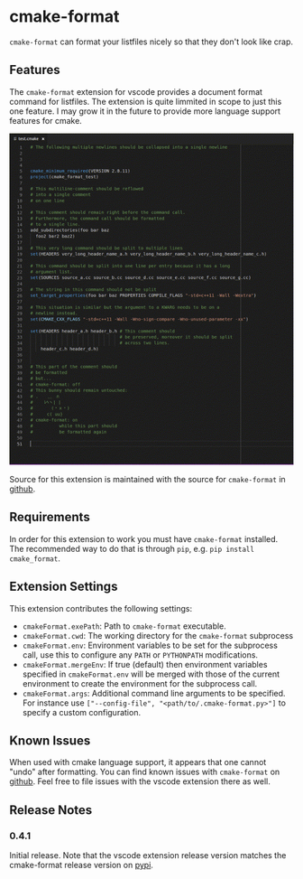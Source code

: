 # cmake-format

`cmake-format` can format your listfiles nicely so that they don't look like
crap.

## Features

The `cmake-format` extension for vscode provides a document format
command for listfiles. The extension is quite limmited in scope to just this
one feature. I may grow it in the future to provide more language support
features for cmake.

![Not Crap](images/small_demo.gif)

Source for this extension is maintained with the source for `cmake-format` in
[github][1].

## Requirements

In order for this extension to work you must have `cmake-format` installed.
The recommended way to do that is through `pip`, e.g.
`pip install cmake_format`.

## Extension Settings

This extension contributes the following settings:

* `cmakeFormat.exePath`: Path to `cmake-format` executable.
* `cmakeFormat.cwd`: The working directory for the `cmake-format` subprocess
* `cmakeFormat.env`: Environment variables to be set for the subprocess call,
  use this to configure any `PATH` or `PYTHONPATH` modifications.
* `cmakeFormat.mergeEnv`: If true (default) then environment variables specified
  in `cmakeFormat.env` will be merged with those of the current environment
  to create the environment for the subprocess call.
* `cmakeFormat.args`: Additional command line arguments to be specified. For
  instance use `["--config-file", "<path/to/.cmake-format.py>"]` to specify
  a custom configuration.

## Known Issues

When used with cmake language support, it appears that one cannot "undo"
after formatting. You can find known issues with `cmake-format` on [github][3].
Feel free to file issues with the vscode extension there as well.


## Release Notes

### 0.4.1

Initial release. Note that the vscode extension release version matches the
cmake-format release version on [pypi][2].



[1]: https://github.com/cheshirekow/cmake_format
[2]: https://pypi.org/project/cmake_format/
[3]: https://github.com/cheshirekow/cmake_format/issues